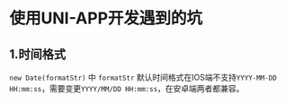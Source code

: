 # 使用UNI-APP开发遇到的坑

## 1.时间格式
`new Date(formatStr)` 中 `formatStr` 默认时间格式在IOS端不支持`YYYY-MM-DD HH:mm:ss`，需要变更`YYYY/MM/DD HH:mm:ss`，在安卓端两者都兼容。

## 